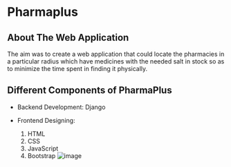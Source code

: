 # Pharmaplus
## About The Web Application
The aim was to create a web application that could locate the pharmacies in a particular radius which have medicines with the needed salt in stock so as to minimize the time spent in finding it physically.
## Different Components of PharmaPlus

* Backend Development: Django

* Frontend Designing:
 	1. HTML
	1. CSS
	1. JavaScript
	1. Bootstrap
![image](https://user-images.githubusercontent.com/77161727/114435476-d1847d80-9be1-11eb-8001-ebc6500fb8f4.png)


